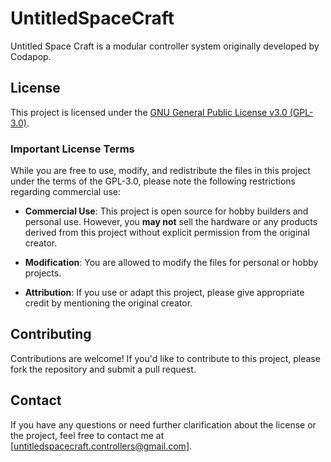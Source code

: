 # UntitledSpaceCraft

Untitled Space Craft is a modular controller system originally developed by Codapop. 

## License

This project is licensed under the [GNU General Public License v3.0 (GPL-3.0)](https://www.gnu.org/licenses/gpl-3.0.html). 

### Important License Terms

While you are free to use, modify, and redistribute the files in this project under the terms of the GPL-3.0, please note the following restrictions regarding commercial use:

- **Commercial Use**: This project is open source for hobby builders and personal use. However, you **may not** sell the hardware or any products derived from this project without explicit permission from the original creator. 

- **Modification**: You are allowed to modify the files for personal or hobby projects.

- **Attribution**: If you use or adapt this project, please give appropriate credit by mentioning the original creator.

## Contributing

Contributions are welcome! If you'd like to contribute to this project, please fork the repository and submit a pull request.

## Contact

If you have any questions or need further clarification about the license or the project, feel free to contact me at [untitledspacecraft.controllers@gmail.com].
